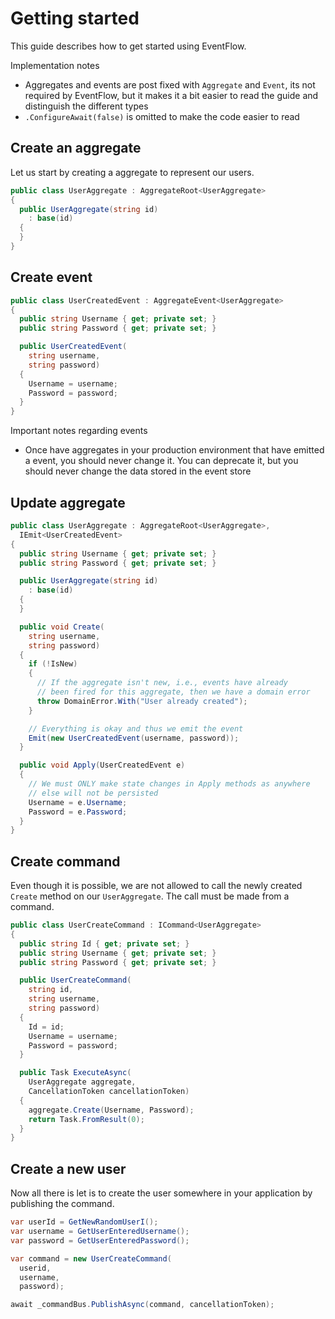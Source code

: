 # Getting started

This guide describes how to get started using EventFlow.

Implementation notes

* Aggregates and events are post fixed with `Aggregate` and
  `Event`, its not required by EventFlow, but it makes it a bit
  easier to read the guide and distinguish the different types
* `.ConfigureAwait(false)` is omitted to make the code easier
  to read

## Create an aggregate

Let us start by creating a aggregate to represent our users.

```csharp
public class UserAggregate : AggregateRoot<UserAggregate>
{
  public UserAggregate(string id)
    : base(id)
  {
  }
}
```

## Create event



```csharp
public class UserCreatedEvent : AggregateEvent<UserAggregate>
{
  public string Username { get; private set; }
  public string Password { get; private set; }

  public UserCreatedEvent(
    string username,
    string password)
  {
    Username = username;
    Password = password;
  }
}
```

Important notes regarding events

* Once have aggregates in your production environment that have
  emitted a event, you should never change it. You can deprecate
  it, but you should never change the data stored in the event store

## Update aggregate

```csharp
public class UserAggregate : AggregateRoot<UserAggregate>,
  IEmit<UserCreatedEvent>
{
  public string Username { get; private set; }
  public string Password { get; private set; }

  public UserAggregate(string id)
    : base(id)
  {
  }

  public void Create(
    string username,
    string password)
  {
    if (!IsNew)
    {
      // If the aggregate isn't new, i.e., events have already
      // been fired for this aggregate, then we have a domain error
      throw DomainError.With("User already created");
    }

    // Everything is okay and thus we emit the event
    Emit(new UserCreatedEvent(username, password));
  }

  public void Apply(UserCreatedEvent e)
  {
    // We must ONLY make state changes in Apply methods as anywhere
    // else will not be persisted
    Username = e.Username;
    Password = e.Password;
  }
}
```

## Create command

Even though it is possible, we are not allowed to call the newly
created `Create` method on our `UserAggregate`. The call must be
made from a command.

```csharp
public class UserCreateCommand : ICommand<UserAggregate>
{
  public string Id { get; private set; }
  public string Username { get; private set; }
  public string Password { get; private set; }

  public UserCreateCommand(
    string id,
    string username,
    string password)
  {
    Id = id;
    Username = username;
    Password = password;
  }

  public Task ExecuteAsync(
    UserAggregate aggregate,
    CancellationToken cancellationToken)
  {
    aggregate.Create(Username, Password);
    return Task.FromResult(0);
  }
}
```

## Create a new user

Now all there is let is to create the user somewhere in your
application by publishing the command.

```csharp
var userId = GetNewRandomUserI();
var username = GetUserEnteredUsername();
var password = GetUserEnteredPassword();

var command = new UserCreateCommand(
  userid,
  username,
  password);

await _commandBus.PublishAsync(command, cancellationToken);
```
